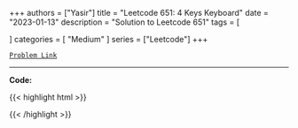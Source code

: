 
+++
authors = ["Yasir"]
title = "Leetcode 651: 4 Keys Keyboard"
date = "2023-01-13"
description = "Solution to Leetcode 651"
tags = [
    
]
categories = [
    "Medium"
]
series = ["Leetcode"]
+++



[`Problem Link`](https://leetcode.com/problems/4-keys-keyboard/description/)

---

**Code:**

{{< highlight html >}}

{{< /highlight >}}


